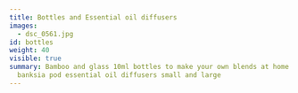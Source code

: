 ```yaml
---
title: Bottles and Essential oil diffusers
images:
  - dsc_0561.jpg
id: bottles
weight: 40
visible: true
summary: Bamboo and glass 10ml bottles to make your own blends at home and
  banksia pod essential oil diffusers small and large
---
```


